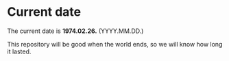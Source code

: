 # Current date

The current date is **1974.02.26.** (YYYY.MM.DD.)

This repository will be good when the world ends, so we will know how long it lasted.